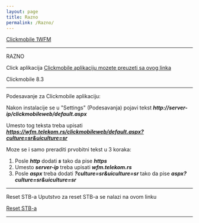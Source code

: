 ```yaml
---
layout: page
title: Razno
permalink: /Razno/
---
```



[Clickmobile 1WFM](https://boleco.github.io/klikwfm/)

***

RAZNO

Click aplikacija
[Clickmobile aplikaciju mozete preuzeti sa ovog linka]()

Clickmobile 8.3

***

Podesavanje za Clickmobile aplikaciju:

Nakon instalacije se u "Settings" (Podesavanja) pojavi tekst **_http://server-ip/clickmobileweb/default.aspx_**

Umesto tog teksta treba upisati **_https://wfm.telekom.rs/clickmobileweb/default.aspx?culture=sr&uiculture=sr_**

Moze se i samo preraditi prvobitni tekst u 3 koraka:

1. Posle **_http_** dodati **_s_** tako da pise **_https_**
2. Umesto **_server-ip_** treba upisati **_wfm.telekom.rs_**
3. Posle **_aspx_** treba dodati **_?culture=sr&uiculture=sr_** tako da pise **_aspx?culture=sr&uiculture=sr_**


***

Reset STB-a
Uputstvo za reset STB-a se nalazi na ovom linku

[Reset STB-a]()

***
